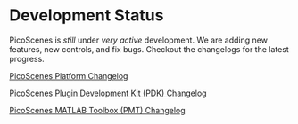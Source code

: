 Development Status
==================

PicoScenes is *still* under *very active* development. We are adding new
features, new controls, and fix bugs. Checkout the changelogs for the
latest progress.

[PicoScenes Platform
Changelog](https://zpj.io/PicoScenes/platform-changelog)

[PicoScenes Plugin Development Kit (PDK)
Changelog](https://github.com/wifisensing/PicoScenes-PDK/-/blob/master/changelog.md)

[PicoScenes MATLAB Toolbox (PMT)
Changelog](https://github.com/wifisensing/PicoScenes-MATLAB-Toolbox-Core/-/blob/main/changelog.md)
